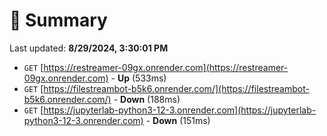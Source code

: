 # 📖 Summary
Last updated: **8/29/2024, 3:30:01 PM**

- `GET` [https://restreamer-09gx.onrender.com](https://restreamer-09gx.onrender.com) - **Up** (533ms)
- `GET` [https://filestreambot-b5k6.onrender.com/](https://filestreambot-b5k6.onrender.com/) - **Down** (188ms)
- `GET` [https://jupyterlab-python3-12-3.onrender.com](https://jupyterlab-python3-12-3.onrender.com) - **Down** (151ms)
